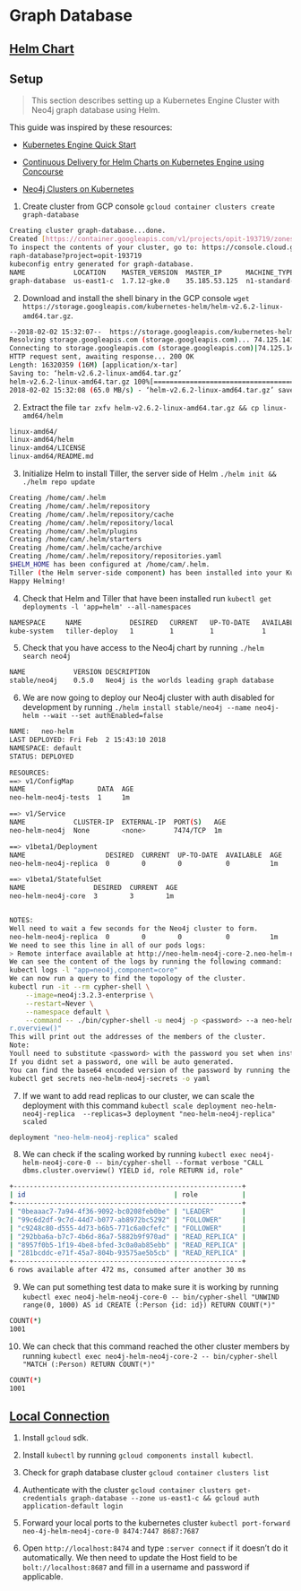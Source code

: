 # Graph Database

## [Helm Chart](https://github.com/kubernetes/charts/tree/master/stable/neo4j)

## Setup

> This section describes setting up a Kubernetes Engine Cluster with Neo4j graph database using Helm.

This guide was inspired by these resources:

* [Kubernetes Engine Quick Start](https://cloud.google.com/kubernetes-engine/docs/quickstart)

* [Continuous Delivery for Helm Charts on Kubernetes Engine using Concourse](https://cloud.google.com/solutions/continuous-integration-helm-concourse)

* [Neo4j Clusters on Kubernetes](https://neo4j.com/blog/kubernetes-deploy-neo4j-clusters/)

1. Create cluster from GCP console `gcloud container clusters create graph-database`

```sh
Creating cluster graph-database...done.
Created [https://container.googleapis.com/v1/projects/opit-193719/zones/us-east1-c/clusters/graph-database].
To inspect the contents of your cluster, go to: https://console.cloud.google.com/kubernetes/workload_/gcloud/us-east1-c/g
raph-database?project=opit-193719
kubeconfig entry generated for graph-database.
NAME            LOCATION    MASTER_VERSION  MASTER_IP      MACHINE_TYPE   NODE_VERSION  NUM_NODES  STATUS
graph-database  us-east1-c  1.7.12-gke.0    35.185.53.125  n1-standard-1  1.7.12-gke.0  3          RUNNING
```

2. Download and install the shell binary in the GCP console `wget https://storage.googleapis.com/kubernetes-helm/helm-v2.6.2-linux-amd64.tar.gz`.


```sh
--2018-02-02 15:32:07--  https://storage.googleapis.com/kubernetes-helm/helm-v2.6.2-linux-amd64.tar.gz
Resolving storage.googleapis.com (storage.googleapis.com)... 74.125.141.128, 2607:f8b0:400c:c06::80
Connecting to storage.googleapis.com (storage.googleapis.com)|74.125.141.128|:443... connected.
HTTP request sent, awaiting response... 200 OK
Length: 16320359 (16M) [application/x-tar]
Saving to: ‘helm-v2.6.2-linux-amd64.tar.gz’
helm-v2.6.2-linux-amd64.tar.gz 100%[=================================================>]  15.56M  65.0MB/s    in 0.2s
2018-02-02 15:32:08 (65.0 MB/s) - ‘helm-v2.6.2-linux-amd64.tar.gz’ saved [16320359/16320359]
```

2. Extract the file `tar zxfv helm-v2.6.2-linux-amd64.tar.gz && cp linux-amd64/helm `

```sh
linux-amd64/
linux-amd64/helm
linux-amd64/LICENSE
linux-amd64/README.md
```

3. Initialize Helm to install Tiller, the server side of Helm `./helm init && ./helm repo update`

```sh
Creating /home/cam/.helm
Creating /home/cam/.helm/repository
Creating /home/cam/.helm/repository/cache
Creating /home/cam/.helm/repository/local
Creating /home/cam/.helm/plugins
Creating /home/cam/.helm/starters
Creating /home/cam/.helm/cache/archive
Creating /home/cam/.helm/repository/repositories.yaml
$HELM_HOME has been configured at /home/cam/.helm.
Tiller (the Helm server-side component) has been installed into your Kubernetes Cluster.
Happy Helming!
```

4. Check that Helm and Tiller that have been installed run `kubectl get deployments -l 'app=helm' --all-namespaces`

```sh
NAMESPACE     NAME            DESIRED   CURRENT   UP-TO-DATE   AVAILABLE   AGE
kube-system   tiller-deploy   1         1         1            1           4m
```

5. Check that you have access to the Neo4j chart by running `./helm search neo4j`

```sh
NAME            VERSION DESCRIPTION
stable/neo4j    0.5.0   Neo4j is the worlds leading graph database
```

6. We are now going to deploy our Neo4j cluster with auth disabled for development by running `./helm install stable/neo4j --name neo4j-helm --wait --set authEnabled=false`

```sh
NAME:   neo-helm
LAST DEPLOYED: Fri Feb  2 15:43:10 2018
NAMESPACE: default
STATUS: DEPLOYED

RESOURCES:
==> v1/ConfigMap
NAME                  DATA  AGE
neo-helm-neo4j-tests  1     1m

==> v1/Service
NAME            CLUSTER-IP  EXTERNAL-IP  PORT(S)   AGE
neo-helm-neo4j  None        <none>       7474/TCP  1m

==> v1beta1/Deployment
NAME                    DESIRED  CURRENT  UP-TO-DATE  AVAILABLE  AGE
neo-helm-neo4j-replica  0        0        0           0          1m

==> v1beta1/StatefulSet
NAME                 DESIRED  CURRENT  AGE
neo-helm-neo4j-core  3        3        1m


NOTES:
Well need to wait a few seconds for the Neo4j cluster to form.
neo-helm-neo4j-replica  0        0        0           0          1m
We need to see this line in all of our pods logs:
> Remote interface available at http://neo-helm-neo4j-core-2.neo-helm-neo4j.default.svc.cluster.local:7474/
We can see the content of the logs by running the following command:
kubectl logs -l "app=neo4j,component=core"
We can now run a query to find the topology of the cluster.
kubectl run -it --rm cypher-shell \
    --image=neo4j:3.2.3-enterprise \
    --restart=Never \
    --namespace default \
    --command -- ./bin/cypher-shell -u neo4j -p <password> --a neo-helm-neo4j.default.svc.cluster.local "call dbms.cluste
r.overview()"
This will print out the addresses of the members of the cluster.
Note:
Youll need to substitute <password> with the password you set when installing the Helm package.
If you didnt set a password, one will be auto generated.
You can find the base64 encoded version of the password by running the following command:
kubectl get secrets neo-helm-neo4j-secrets -o yaml
```

7. If we want to add read replicas to our cluster, we can scale the deployment with this command `kubectl scale deployment neo-helm-neo4j-replica  --replicas=3
deployment "neo-helm-neo4j-replica" scaled`

```sh
deployment "neo-helm-neo4j-replica" scaled
```

8. We can check if the scaling worked by running `kubectl exec neo4j-helm-neo4j-core-0 -- bin/cypher-shell --format verbose "CALL dbms.cluster.overview() YIELD id, role RETURN id, role"`

```sh
+---------------------------------------------------------+
| id                                     | role           |
+---------------------------------------------------------+
| "0beaaac7-7a94-4f36-9092-bc0208feb0be" | "LEADER"       |
| "99c6d2df-9c7d-44d7-b077-ab8972bc5292" | "FOLLOWER"     |
| "c9248c80-d555-4d73-b6b5-771c6a0cfefc" | "FOLLOWER"     |
| "292bba6a-b7c7-4b6d-86a7-5882b9f970ad" | "READ_REPLICA" |
| "8957f0b5-1f19-4be8-bfed-3c0a0ab85ebb" | "READ_REPLICA" |
| "281bcddc-e71f-45a7-804b-93575ae5b5cb" | "READ_REPLICA" |
+---------------------------------------------------------+
6 rows available after 472 ms, consumed after another 30 ms
```

9. We can put something test data to make sure it is working by running `kubectl exec neo4j-helm-neo4j-core-0 -- bin/cypher-shell "UNWIND range(0, 1000) AS id CREATE (:Person {id: id}) RETURN COUNT(*)"`

```sh
COUNT(*)
1001
```

10. We can check that this command reached the other cluster members by running `kubectl exec neo4j-helm-neo4j-core-2 -- bin/cypher-shell "MATCH (:Person) RETURN COUNT(*)"`

```sh
COUNT(*)
1001
```

## [Local Connection](https://github.com/neo4j-contrib/kubernetes-neo4j)

1. Install `gcloud` sdk.

2. Install `kubectl` by running `gcloud components install kubectl`.

3. Check for graph database cluster `gcloud container clusters list`

4. Authenticate with the cluster `gcloud container clusters get-credentials graph-database --zone us-east1-c && gcloud auth application-default login`

5. Forward your local ports to the kubernetes cluster `kubectl port-forward neo-4j-helm-neo4j-core-0 8474:7447 8687:7687`

6. Open `http://localhost:8474` and type `:server connect` if it doesn’t do it automatically. We then need to update the Host field to be `bolt://localhost:8687` and fill in a username and password if applicable.